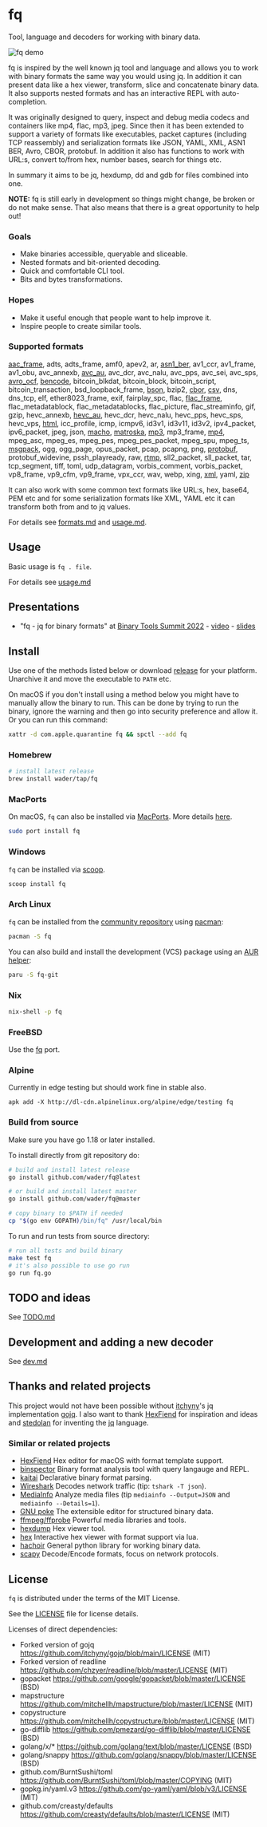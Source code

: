 # fq

Tool, language and decoders for working with binary data.

![fq demo](doc/demo.svg)

fq is inspired by the well known jq tool and language and allows you to work with binary formats the same way you would using jq. In addition it can present data like a hex viewer, transform, slice and concatenate binary data. It also supports nested formats and has an interactive REPL with auto-completion.

It was originally designed to query, inspect and debug media codecs and containers like mp4, flac, mp3, jpeg. Since then it has been extended to support a variety of formats like executables, packet captures (including TCP reassembly) and serialization formats like JSON, YAML, XML, ASN1 BER, Avro, CBOR, protobuf. In addition it also has functions to work with URL:s, convert to/from hex, number bases, search for things etc.

In summary it aims to be jq, hexdump, dd and gdb for files combined into one.

**NOTE:** fq is still early in development so things might change, be broken or do not make sense. That also means that there is a great opportunity to help out!

### Goals

- Make binaries accessible, queryable and sliceable.
- Nested formats and bit-oriented decoding.
- Quick and comfortable CLI tool.
- Bits and bytes transformations.

### Hopes

- Make it useful enough that people want to help improve it.
- Inspire people to create similar tools.

### Supported formats

[fq -rn -L doc 'include "formats"; formats_list']: sh-start

[aac_frame](doc/formats.md#aac_frame),
adts,
adts_frame,
amf0,
apev2,
ar,
[asn1_ber](doc/formats.md#asn1_ber),
av1_ccr,
av1_frame,
av1_obu,
avc_annexb,
[avc_au](doc/formats.md#avc_au),
avc_dcr,
avc_nalu,
avc_pps,
avc_sei,
avc_sps,
[avro_ocf](doc/formats.md#avro_ocf),
[bencode](doc/formats.md#bencode),
bitcoin_blkdat,
bitcoin_block,
bitcoin_script,
bitcoin_transaction,
bsd_loopback_frame,
[bson](doc/formats.md#bson),
bzip2,
[cbor](doc/formats.md#cbor),
[csv](doc/formats.md#csv),
dns,
dns_tcp,
elf,
ether8023_frame,
exif,
fairplay_spc,
flac,
[flac_frame](doc/formats.md#flac_frame),
flac_metadatablock,
flac_metadatablocks,
flac_picture,
flac_streaminfo,
gif,
gzip,
hevc_annexb,
[hevc_au](doc/formats.md#hevc_au),
hevc_dcr,
hevc_nalu,
hevc_pps,
hevc_sps,
hevc_vps,
[html](doc/formats.md#html),
icc_profile,
icmp,
icmpv6,
id3v1,
id3v11,
id3v2,
ipv4_packet,
ipv6_packet,
jpeg,
json,
[macho](doc/formats.md#macho),
[matroska](doc/formats.md#matroska),
[mp3](doc/formats.md#mp3),
mp3_frame,
[mp4](doc/formats.md#mp4),
mpeg_asc,
mpeg_es,
mpeg_pes,
mpeg_pes_packet,
mpeg_spu,
mpeg_ts,
[msgpack](doc/formats.md#msgpack),
ogg,
ogg_page,
opus_packet,
pcap,
pcapng,
png,
[protobuf](doc/formats.md#protobuf),
protobuf_widevine,
pssh_playready,
raw,
[rtmp](doc/formats.md#rtmp),
sll2_packet,
sll_packet,
tar,
tcp_segment,
tiff,
toml,
udp_datagram,
vorbis_comment,
vorbis_packet,
vp8_frame,
vp9_cfm,
vp9_frame,
vpx_ccr,
wav,
webp,
xing,
[xml](doc/formats.md#xml),
yaml,
[zip](doc/formats.md#zip)

[#]: sh-end

It can also work with some common text formats like URL:s, hex, base64, PEM etc and for some serialization formats like XML, YAML etc it can transform both from and to jq values.

For details see [formats.md](doc/formats.md) and [usage.md](doc/usage.md).

## Usage

Basic usage is `fq . file`.

For details see [usage.md](doc/usage.md)

## Presentations

- "fq - jq for binary formats" at [Binary Tools Summit 2022](https://binary-tools.net/summit.html) - [video](https://www.youtube.com/watch?v=GJOq_b0eb-s&list=PLTj8twuHdQz-JcX7k6eOwyVPDB8CyfZc8&index=1) - [slides](doc/presentations/bts2022/fq-bts2022-v1.pdf)

## Install

Use one of the methods listed below or download [release](https://github.com/wader/fq/releases) for your platform. Unarchive it and move the executable to `PATH` etc.

On macOS if you don't install using a method below you might have to manually allow the binary to run. This can be done by trying to run the binary, ignore the warning and then go into security preference and allow it. Or you can run this command:

```sh
xattr -d com.apple.quarantine fq && spctl --add fq
```

### Homebrew

```sh
# install latest release
brew install wader/tap/fq
```

### MacPorts

On macOS, `fq` can also be installed via [MacPorts](https://www.macports.org).  More details [here](https://ports.macports.org/port/fq/).

```sh
sudo port install fq
```

### Windows

`fq` can be installed via [scoop](https://scoop.sh/).

```powershell
scoop install fq
```

### Arch Linux

`fq` can be installed from the [community repository](https://archlinux.org/packages/community/x86_64/fq/) using [pacman](https://wiki.archlinux.org/title/Pacman):

```sh
pacman -S fq
```

You can also build and install the development (VCS) package using an [AUR helper](https://wiki.archlinux.org/index.php/AUR_helpers):

```sh
paru -S fq-git
```

### Nix

```sh
nix-shell -p fq
```

### FreeBSD

Use the [fq](https://cgit.freebsd.org/ports/tree/misc/fq) port.

### Alpine

Currently in edge testing but should work fine in stable also.

```
apk add -X http://dl-cdn.alpinelinux.org/alpine/edge/testing fq
```

### Build from source

Make sure you have go 1.18 or later installed.

To install directly from git repository do:
```sh
# build and install latest release
go install github.com/wader/fq@latest

# or build and install latest master
go install github.com/wader/fq@master

# copy binary to $PATH if needed
cp "$(go env GOPATH)/bin/fq" /usr/local/bin
```

To run and run tests from source directory:
```sh
# run all tests and build binary
make test fq
# it's also possible to use go run
go run fq.go
```

## TODO and ideas

See [TODO.md](doc/TODO.md)

## Development and adding a new decoder

See [dev.md](doc/dev.md)

## Thanks and related projects

This project would not have been possible without [itchyny](https://github.com/itchyny)'s
jq implementation [gojq](https://github.com/itchyny/gojq). I also want to thank
[HexFiend](https://github.com/HexFiend/HexFiend) for inspiration and ideas and [stedolan](https://github.com/stedolan)
for inventing the [jq](https://github.com/stedolan/jq) language.

### Similar or related projects

- [HexFiend](https://github.com/HexFiend/HexFiend) Hex editor for macOS with format template support.
- [binspector](https://github.com/binspector/binspector) Binary format analysis tool with query langauge and REPL.
- [kaitai](https://kaitai.io) Declarative binary format parsing.
- [Wireshark](https://www.wireshark.org) Decodes network traffic (tip: `tshark -T json`).
- [MediaInfo](https://mediaarea.net/en/MediaInfo) Analyze media files  (tip `mediainfo --Output=JSON` and `mediainfo --Details=1`).
- [GNU poke](https://www.jemarch.net/poke) The extensible editor for structured binary data.
- [ffmpeg/ffprobe](https://ffmpeg.org) Powerful media libraries and tools.
- [hexdump](https://git.kernel.org/pub/scm/utils/util-linux/util-linux.git/tree/text-utils/hexdump.c) Hex viewer tool.
- [hex](https://git.janouch.name/p/hex) Interactive hex viewer with format support via lua.
- [hachoir](https://github.com/vstinner/hachoir) General python library for working binary data.
- [scapy](https://scapy.net) Decode/Encode formats, focus on network protocols.

## License

`fq` is distributed under the terms of the MIT License.

See the [LICENSE](LICENSE) file for license details.

Licenses of direct dependencies:

- Forked version of gojq https://github.com/itchyny/gojq/blob/main/LICENSE (MIT)
- Forked version of readline https://github.com/chzyer/readline/blob/master/LICENSE (MIT)
- gopacket https://github.com/google/gopacket/blob/master/LICENSE (BSD)
- mapstructure https://github.com/mitchellh/mapstructure/blob/master/LICENSE (MIT)
- copystructure https://github.com/mitchellh/copystructure/blob/master/LICENSE (MIT)
- go-difflib https://github.com/pmezard/go-difflib/blob/master/LICENSE (BSD)
- golang/x/* https://github.com/golang/text/blob/master/LICENSE (BSD)
- golang/snappy https://github.com/golang/snappy/blob/master/LICENSE (BSD)
- github.com/BurntSushi/toml https://github.com/BurntSushi/toml/blob/master/COPYING (MIT)
- gopkg.in/yaml.v3 https://github.com/go-yaml/yaml/blob/v3/LICENSE (MIT)
- github.com/creasty/defaults https://github.com/creasty/defaults/blob/master/LICENSE (MIT)